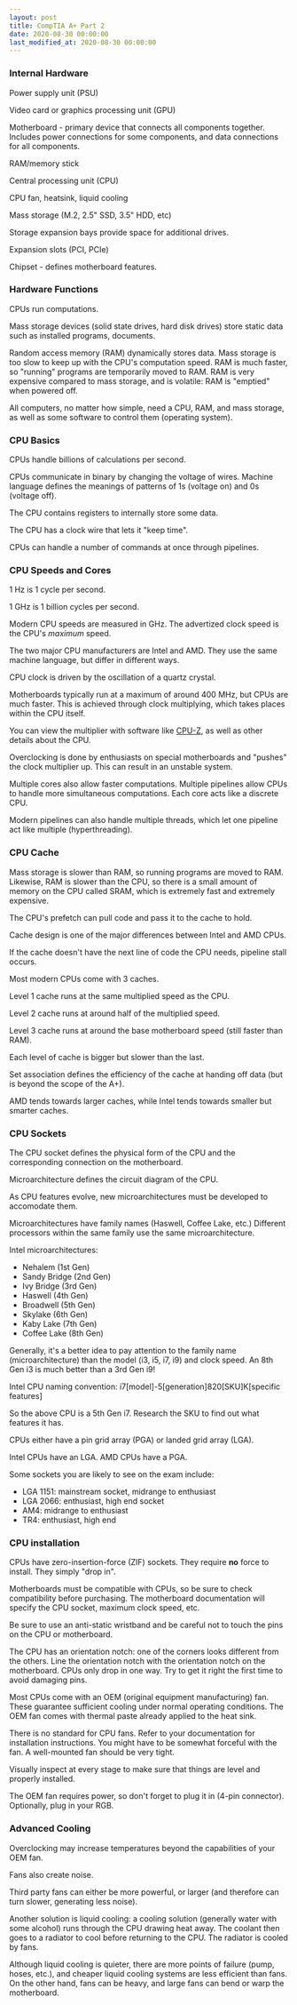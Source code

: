 ```yaml
---
layout: post
title: CompTIA A+ Part 2
date: 2020-08-30 00:00:00
last_modified_at: 2020-08-30 00:00:00
---
```


### Internal Hardware

Power supply unit (PSU)

Video card or graphics processing unit (GPU)

Motherboard - primary device that connects all components together. Includes power connections for some components, and data connections for all components.

RAM/memory stick

Central processing unit (CPU)

CPU fan, heatsink, liquid cooling

Mass storage (M.2, 2.5" SSD, 3.5" HDD, etc)

Storage expansion bays provide space for additional drives.

Expansion slots (PCI, PCIe)

Chipset - defines motherboard features.

### Hardware Functions

CPUs run computations.

Mass storage devices (solid state drives, hard disk drives) store static data such as installed programs, documents.

Random access memory (RAM) dynamically stores data. Mass storage is too slow to keep up with the CPU's computation speed. RAM is much faster, so "running" programs are temporarily moved to RAM. RAM is very expensive compared to mass storage, and is volatile: RAM is "emptied" when powered off.

All computers, no matter how simple, need a CPU, RAM, and mass storage, as well as some software to control them (operating system).

### CPU Basics

CPUs handle billions of calculations per second.

CPUs communicate in binary by changing the voltage of wires. Machine language defines the meanings of patterns of 1s (voltage on) and 0s (voltage off).

The CPU contains registers to internally store some data.

The CPU has a clock wire that lets it "keep time".

CPUs can handle a number of commands at once through pipelines.

### CPU Speeds and Cores

1 Hz is 1 cycle per second.

1 GHz is 1 billion cycles per second.

Modern CPU speeds are measured in GHz. The advertized clock speed is the CPU's *maximum* speed.

The two major CPU manufacturers are Intel and AMD. They use the same machine language, but differ in different ways.

CPU clock is driven by the oscillation of a quartz crystal.

Motherboards typically run at a maximum of around 400 MHz, but CPUs are much faster. This is achieved through clock multiplying, which takes places within the CPU itself.

You can view the multiplier with software like [CPU-Z](https://www.cpuid.com/softwares/cpu-z.html), as well as other details about the CPU.

Overclocking is done by enthusiasts on special motherboards and "pushes" the clock multiplier up. This can result in an unstable system.

Multiple cores also allow faster computations. Multiple pipelines allow CPUs to handle more simultaneous computations. Each core acts like a discrete CPU.

Modern pipelines can also handle multiple threads, which let one pipeline act like multiple (hyperthreading).

### CPU Cache

Mass storage is slower than RAM, so running programs are moved to RAM. Likewise, RAM is slower than the CPU, so there is a small amount of memory on the CPU called SRAM, which is extremely fast and extremely expensive.

The CPU's prefetch can pull code and pass it to the cache to hold.

Cache design is one of the major differences between Intel and AMD CPUs.

If the cache doesn't have the next line of code the CPU needs, pipeline stall occurs.

Most modern CPUs come with 3 caches.

Level 1 cache runs at the same multiplied speed as the CPU.

Level 2 cache runs at around half of the multiplied speed.

Level 3 cache runs at around the base motherboard speed (still faster than RAM).

Each level of cache is bigger but slower than the last.

Set association defines the efficiency of the cache at handing off data (but is beyond the scope of the A+).

AMD tends towards larger caches, while Intel tends towards smaller but smarter caches.

### CPU Sockets

The CPU socket defines the physical form of the CPU and the corresponding connection on the motherboard.

Microarchitecture defines the circuit diagram of the CPU.

As CPU features evolve, new microarchitectures must be developed to accomodate them.

Microarchitectures have family names (Haswell, Coffee Lake, etc.) Different processors within the same family use the same microarchitecture.

Intel microarchitectures:
- Nehalem (1st Gen)
- Sandy Bridge (2nd Gen)
- Ivy Bridge (3rd Gen)
- Haswell (4th Gen)
- Broadwell (5th Gen)
- Skylake (6th Gen)
- Kaby Lake (7th Gen)
- Coffee Lake (8th Gen)

Generally, it's a better idea to pay attention to the family name (microarchitecture) than the model (i3, i5, i7, i9) and clock speed. An 8th Gen i3 is much better than a 3rd Gen i9!

Intel CPU naming convention: i7[model]-5[generation]820[SKU]K[specific features]

So the above CPU is a 5th Gen i7. Research the SKU to find out what features it has.

CPUs either have a pin grid array (PGA) or landed grid array (LGA).

Intel CPUs have an LGA. AMD CPUs have a PGA.

Some sockets you are likely to see on the exam include:
- LGA 1151: mainstream socket, midrange to enthusiast
- LGA 2066: enthusiast, high end socket
- AM4: midrange to enthusiast
- TR4: enthusiast, high end

### CPU installation

CPUs have zero-insertion-force (ZIF) sockets. They require **no** force to install. They simply "drop in".

Motherboards must be compatible with CPUs, so be sure to check compatibility before purchasing. The motherboard documentation will specify the CPU socket, maximum clock speed, etc.

Be sure to use an anti-static wristband and be careful not to touch the pins on the CPU or motherboard.

The CPU has an orientation notch: one of the corners looks different from the others. Line the orientation notch with the orientation notch on the motherboard. CPUs only drop in one way. Try to get it right the first time to avoid damaging pins.

Most CPUs come with an OEM (original equipment manufacturing) fan. These guarantee sufficient cooling under normal operating conditions. The OEM fan comes with thermal paste already applied to the heat sink.

There is no standard for CPU fans. Refer to your documentation for installation instructions. You might have to be somewhat forceful with the fan. A well-mounted fan should be very tight.

Visually inspect at every stage to make sure that things are level and properly installed.

The OEM fan requires power, so don't forget to plug it in (4-pin connector). Optionally, plug in your RGB.

### Advanced Cooling

Overclocking may increase temperatures beyond the capabilities of your OEM fan.

Fans also create noise.

Third party fans can either be more powerful, or larger (and therefore can turn slower, generating less noise).

Another solution is liquid cooling: a cooling solution (generally water with some alcohol) runs through the CPU drawing heat away. The coolant then goes to a radiator to cool before returning to the CPU. The radiator is cooled by fans.

Although liquid cooling is quieter, there are more points of failure (pump, hoses, etc.), and cheaper liquid cooling systems are less efficient than fans. On the other hand, fans can be heavy, and large fans can bend or warp the motherboard.

